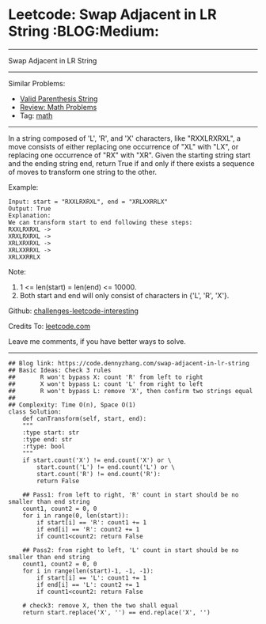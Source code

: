 
# Leetcode: Swap Adjacent in LR String     :BLOG:Medium:

---

Swap Adjacent in LR String  

---

Similar Problems:  

-   [Valid Parenthesis String](https://code.dennyzhang.com/valid-parenthesis-string)
-   [Review: Math Problems](https://code.dennyzhang.com/review-math)
-   Tag: [math](https://code.dennyzhang.com/tag/math)

---

In a string composed of 'L', 'R', and 'X' characters, like "RXXLRXRXL", a move consists of either replacing one occurrence of "XL" with "LX", or replacing one occurrence of "RX" with "XR". Given the starting string start and the ending string end, return True if and only if there exists a sequence of moves to transform one string to the other.  

Example:  

    Input: start = "RXXLRXRXL", end = "XRLXXRRLX"
    Output: True
    Explanation:
    We can transform start to end following these steps:
    RXXLRXRXL ->
    XRXLRXRXL ->
    XRLXRXRXL ->
    XRLXXRRXL ->
    XRLXXRRLX

Note:  

1.  1 <= len(start) = len(end) <= 10000.
2.  Both start and end will only consist of characters in {'L', 'R', 'X'}.

Github: [challenges-leetcode-interesting](https://github.com/DennyZhang/challenges-leetcode-interesting/tree/master/swap-adjacent-in-lr-string)  

Credits To: [leetcode.com](https://leetcode.com/problems/swap-adjacent-in-lr-string/description/)  

Leave me comments, if you have better ways to solve.  

---

    ## Blog link: https://code.dennyzhang.com/swap-adjacent-in-lr-string
    ## Basic Ideas: Check 3 rules
    ##       R won't bypass X: count 'R' from left to right
    ##       X won't bypass L: count 'L' from right to left 
    ##       R won't bypass L: remove 'X', then confirm two strings equal
    ##
    ## Complexity: Time O(n), Space O(1)
    class Solution:
        def canTransform(self, start, end):
    	"""
    	:type start: str
    	:type end: str
    	:rtype: bool
    	"""
    	if start.count('X') != end.count('X') or \
    	    start.count('L') != end.count('L') or \
    	    start.count('R') != end.count('R'):
    		return False
    
    	## Pass1: from left to right, 'R' count in start should be no smaller than end string
    	count1, count2 = 0, 0
    	for i in range(0, len(start)):
    	    if start[i] == 'R': count1 += 1
    	    if end[i] == 'R': count2 += 1
    	    if count1<count2: return False
    
    	## Pass2: from right to left, 'L' count in start should be no smaller than end string
    	count1, count2 = 0, 0
    	for i in range(len(start)-1, -1, -1):
    	    if start[i] == 'L': count1 += 1
    	    if end[i] == 'L': count2 += 1
    	    if count1<count2: return False
    
    	# check3: remove X, then the two shall equal
    	return start.replace('X', '') == end.replace('X', '')

